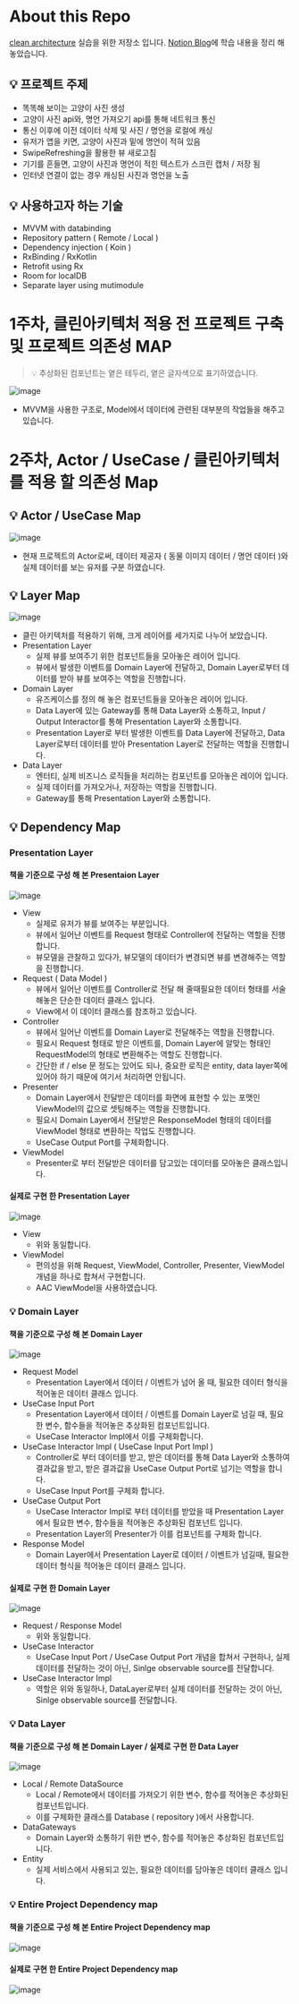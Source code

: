 # About this Repo
[clean architecture](http://www.yes24.com/Product/Goods/77283734) 실습을 위한 저장소 입니다. [Notion Blog](https://www.notion.so/Clean-architecture-study-03b625e348d5446998313c8c22af964d)에 학습 내용을 정리 해 놓았습니다.

## 💡 프로젝트 주제

- 똑똑해 보이는 고양이 사진 생성
- 고양이 사진 api와, 명언 가져오기 api를 통해 네트워크 통신
- 통신 이후에 이전 데이터 삭제 및 사진 / 명언을 로컬에 캐싱
- 유저가 앱을 키면, 고양이 사진과 밑에 명언이 적혀 있음
- SwipeRefreshing을 활용한 뷰 새로고침
- 기기를 흔들면, 고양이 사진과 명언이 적힌 텍스트가 스크린 캡처 / 저장 됨
- 인터넷 연결이 없는 경우 캐싱된 사진과 명언을 노출

## 💡 사용하고자 하는 기술

- MVVM with databinding
- Repository pattern ( Remote / Local )
- Dependency injection ( Koin )
- RxBinding / RxKotlin
- Retrofit using Rx
- Room for localDB
- Separate layer using mutimodule

# 1주차, 클린아키텍처 적용 전 프로젝트 구축 및 프로젝트 의존성 MAP

> 💡 추상화된 컴포넌트는 옅은 테두리, 옅은 글자색으로 표기하였습니다.

![image](https://user-images.githubusercontent.com/22047559/123503908-f0e36080-d690-11eb-9f76-023173675aaf.png)

- MVVM을 사용한 구조로, Model에서 데이터에 관련된 대부분의 작업들을 해주고 있습니다.

# 2주차, Actor / UseCase / 클린아키텍처를 적용 할 의존성 Map

## 💡 Actor / UseCase Map

![image](https://user-images.githubusercontent.com/22047559/123506470-53dbf400-d69f-11eb-947d-d614704ffc10.png)

- 현재 프로젝트의 Actor로써, 데이터 제공자 ( 동물 이미지 데이터 / 명언 데이터 )와 실제 데이터를 보는 유저를 구분 하였습니다.

## 💡 Layer Map

![image](https://user-images.githubusercontent.com/22047559/123503962-3b64dd00-d691-11eb-8470-73098163ee0f.png)

- 클린 아키텍처를 적용하기 위해, 크게 레이어를 세가지로 나누어 보았습니다.
- Presentation Layer
   - 실제 뷰를 보여주기 위한 컴포넌트들을 모아놓은 레이어 입니다.
   - 뷰에서 발생한 이벤트를 Domain Layer에 전달하고, Domain Layer로부터 데이터를 받아 뷰를 보여주는 역할을 진행합니다.
- Domain Layer
   - 유즈케이스를 정의 해 놓은 컴포넌트들을 모아놓은 레이어 입니다.
   - Data Layer에 있는 Gateway를 통해 Data Layer와 소통하고, Input / Output Interactor를 통해 Presentation Layer와 소통합니다.
   - Presentation Layer로 부터 발생한 이벤트를 Data Layer에 전달하고, Data Layer로부터 데이터를 받아 Presentation Layer로 전달하는 역할을 진행합니다.
- Data Layer
   - 엔터티, 실제 비즈니스 로직들을 처리하는 컴포넌트를 모아놓은 레이어 입니다.
   - 실제 데이터를 가져오거나, 저장하는 역할을 진행합니다.
   - Gateway를 통해 Presentation Layer와 소통합니다.

## 💡 Dependency Map

### Presentation Layer

#### 책을 기준으로 구성 해 본 Presentaion Layer

![image](https://user-images.githubusercontent.com/22047559/123503977-52a3ca80-d691-11eb-8ec5-e066d2756b71.png)

- View
   - 실제로 유저가 뷰를 보여주는 부분입니다.
   - 뷰에서 일어난 이벤트를 Request 형태로 Controller에 전달하는 역할을 진행합니다.
   - 뷰모델을 관찰하고 있다가, 뷰모델의 데이터가 변경되면 뷰를 변경해주는 역할을 진행합니다.
- Request ( Data Model )
   - 뷰에서 일어난 이벤트를 Controller로 전달 해 줄때필요한 데이터 형태를 서술해놓은 단순한 데이터 클래스 입니다.
   - View에서 이 데이터 클래스를 참조하고 있습니다.
- Controller
   - 뷰에서 일어난 이벤트를 Domain Layer로 전달해주는 역할을 진행합니다.
   - 필요시 Request 형태로 받은 이벤트를, Domain Layer에 알맞는 형태인 RequestModel의 형태로 변환해주는 역할도 진행합니다.
   - 간단한 if / else 문 정도는 있어도 되나, 중요한 로직은 entity, data layer쪽에 있어야 하기 때문에 여기서 처리하면 안됩니다.
- Presenter
   - Domain Layer에서 전달받은 데이터를 화면에 표현할 수 있는 포맷인 ViewModel의 값으로 셋팅해주는 역할을 진행합니다.
   - 필요시 Domain Layer에서 전달받은 ResponseModel 형태의 데이터를 ViewModel 형태로 변환하는 작업도 진행합니다.
   - UseCase Output Port를 구체화합니다.
- ViewModel
   - Presenter로 부터 전달받은 데이터를 담고있는 데이터를 모아놓은 클래스입니다.

#### 실제로 구현 한 Presentation Layer 

![image](https://user-images.githubusercontent.com/22047559/124347709-f0167580-dc20-11eb-8190-5e8f1b79de33.png)

- View
   - 위와 동일합니다. 
- ViewModel
   - 편의성을 위해 Request, ViewModel, Controller, Presenter, ViewModel 개념을 하나로 합쳐서 구현합니다.  
   - AAC ViewModel을 사용하였습니다. 

### 💡 Domain Layer

#### 책을 기준으로 구성 해 본 Domain Layer

![image](https://user-images.githubusercontent.com/22047559/124348372-88fac000-dc24-11eb-865d-40ceb8875b8f.png)

- Request Model
   - Presentation Layer에서 데이터 / 이벤트가 넘어 올 때, 필요한 데이터 형식을 적어놓은 데이터 클래스 입니다.
- UseCase Input Port
   - Presentation Layer에서 데이터 / 이벤트를 Domain Layer로 넘길 때, 필요한 변수, 함수들을 적어놓은 추상화된 컴포넌트입니다.
   - UseCase Interactor Impl에서 이를 구체화합니다.
- UseCase Interactor Impl ( UseCase Input Port Impl )
   - Controller로 부터 데이터를 받고, 받은 데이터를 통해 Data Layer와 소통하여 결과값을 받고, 받은 결과값을 UseCase Output Port로 넘기는 역할을 합니다.
   - UseCase Input Port를 구체화 합니다.
- UseCase Output Port
   - UseCase Interactor Impl로 부터 데이터를 받았을 때 Presentation Layer에서 필요한 변수, 함수들을 적어놓은 추상화된 컴포넌트 입니다.
   - Presentation Layer의 Presenter가 이를 컴포넌트를 구체화 합니다.
- Response Model
   - Domain Layer에서 Presentation Layer로 데이터 / 이벤트가 넘길때, 필요한 데이터 형식을 적어놓은 데이터 클래스 입니다.

#### 실제로 구현 한 Domain Layer 

![image](https://user-images.githubusercontent.com/22047559/124347727-ff95be80-dc20-11eb-9a76-86141deca5f1.png)

- Request / Response Model
   - 위와 동일합니다.
- UseCase Interactor
   - UseCase Input Port / UseCase Output Port 개념을 합쳐서 구현하나, 실제 데이터를 전달하는 것이 아닌, Sinlge observable source를 전달합니다. 
- UseCase Interactor Impl
   - 역할은 위와 동일하나, DataLayer로부터 실제 데이터를 전달하는 것이 아닌, Sinlge observable source를 전달합니다. 

### 💡 Data Layer

#### 책을 기준으로 구성 해 본 Domain Layer / 실제로 구현 한 Data Layer 

![image](https://user-images.githubusercontent.com/22047559/124348387-a760bb80-dc24-11eb-86be-91c8febbb6c6.png)

- Local / Remote DataSource
   - Local / Remote에서 데이터를 가져오기 위한 변수, 함수를 적어놓은 추상화된 컴포넌트입니다. 
   - 이를 구체화한 클래스를 Database ( repository )에서 사용합니다.   
- DataGateways
   - Domain Layer와 소통하기 위한 변수, 함수를 적어놓은 추상화된 컴포넌트입니다. 
- Entity
   - 실제 서비스에서 사용되고 있는, 필요한 데이터를 담아놓은 데이터 클래스 입니다.

### 💡 Entire Project Dependency map

#### 책을 기준으로 구성 해 본 Entire Project Dependency map

![image](https://user-images.githubusercontent.com/22047559/124348398-b21b5080-dc24-11eb-99e2-0937606394c6.png)

#### 실제로 구현 한 Entire Project Dependency map

![image](https://user-images.githubusercontent.com/22047559/124347718-f73d8380-dc20-11eb-98ed-5bcc32d43353.png)
